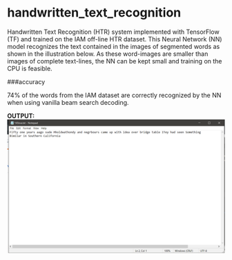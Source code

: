 # handwritten_text_recognition

Handwritten Text Recognition (HTR) system implemented with TensorFlow (TF) and trained on the IAM off-line HTR dataset.
This Neural Network (NN) model recognizes the text contained in the images of segmented words as shown in the illustration below.
As these word-images are smaller than images of complete text-lines, the NN can be kept small and training on the CPU is feasible.

###accuracy

74% of the words from the IAM dataset are correctly recognized by the NN when using vanilla beam search decoding.


<b>OUTPUT:</b>
![Screenshot](./doc/1.png)
